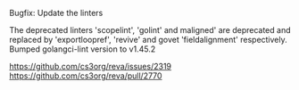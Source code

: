 Bugfix: Update the linters

The deprecated linters 'scopelint', 'golint' and maligned' are deprecated and replaced by 'exportloopref', 'revive' and govet 'fieldalignment' respectively.
Bumped golangci-lint version to v1.45.2

https://github.com/cs3org/reva/issues/2319
https://github.com/cs3org/reva/pull/2770
